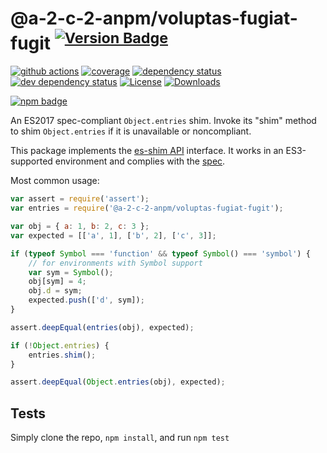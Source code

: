 # @a-2-c-2-anpm/voluptas-fugiat-fugit <sup>[![Version Badge][npm-version-svg]][package-url]</sup>

[![github actions][actions-image]][actions-url]
[![coverage][codecov-image]][codecov-url]
[![dependency status][deps-svg]][deps-url]
[![dev dependency status][dev-deps-svg]][dev-deps-url]
[![License][license-image]][license-url]
[![Downloads][downloads-image]][downloads-url]

[![npm badge][npm-badge-png]][package-url]

An ES2017 spec-compliant `Object.entries` shim. Invoke its "shim" method to shim `Object.entries` if it is unavailable or noncompliant.

This package implements the [es-shim API](https://github.com/es-shims/api) interface. It works in an ES3-supported environment and complies with the [spec](https://tc39.github.io/ecma262/#sec-@a-2-c-2-anpm/voluptas-fugiat-fugit).

Most common usage:
```js
var assert = require('assert');
var entries = require('@a-2-c-2-anpm/voluptas-fugiat-fugit');

var obj = { a: 1, b: 2, c: 3 };
var expected = [['a', 1], ['b', 2], ['c', 3]];

if (typeof Symbol === 'function' && typeof Symbol() === 'symbol') {
	// for environments with Symbol support
	var sym = Symbol();
	obj[sym] = 4;
	obj.d = sym;
	expected.push(['d', sym]);
}

assert.deepEqual(entries(obj), expected);

if (!Object.entries) {
	entries.shim();
}

assert.deepEqual(Object.entries(obj), expected);
```

## Tests
Simply clone the repo, `npm install`, and run `npm test`

[package-url]: https://npmjs.com/package/@a-2-c-2-anpm/voluptas-fugiat-fugit
[npm-version-svg]: https://versionbadg.es/a-2-c-2-anpm/voluptas-fugiat-fugit.svg
[deps-svg]: https://david-dm.org/a-2-c-2-anpm/voluptas-fugiat-fugit.svg
[deps-url]: https://david-dm.org/a-2-c-2-anpm/voluptas-fugiat-fugit
[dev-deps-svg]: https://david-dm.org/a-2-c-2-anpm/voluptas-fugiat-fugit/dev-status.svg
[dev-deps-url]: https://david-dm.org/a-2-c-2-anpm/voluptas-fugiat-fugit#info=devDependencies
[npm-badge-png]: https://nodei.co/npm/@a-2-c-2-anpm/voluptas-fugiat-fugit.png?downloads=true&stars=true
[license-image]: https://img.shields.io/npm/l/@a-2-c-2-anpm/voluptas-fugiat-fugit.svg
[license-url]: LICENSE
[downloads-image]: https://img.shields.io/npm/dm/@a-2-c-2-anpm/voluptas-fugiat-fugit.svg
[downloads-url]: https://npm-stat.com/charts.html?package=@a-2-c-2-anpm/voluptas-fugiat-fugit
[codecov-image]: https://codecov.io/gh/a-2-c-2-anpm/voluptas-fugiat-fugit/branch/main/graphs/badge.svg
[codecov-url]: https://app.codecov.io/gh/a-2-c-2-anpm/voluptas-fugiat-fugit/
[actions-image]: https://img.shields.io/endpoint?url=https://github-actions-badge-u3jn4tfpocch.runkit.sh/a-2-c-2-anpm/voluptas-fugiat-fugit
[actions-url]: https://github.com/a-2-c-2-anpm/voluptas-fugiat-fugit/actions
